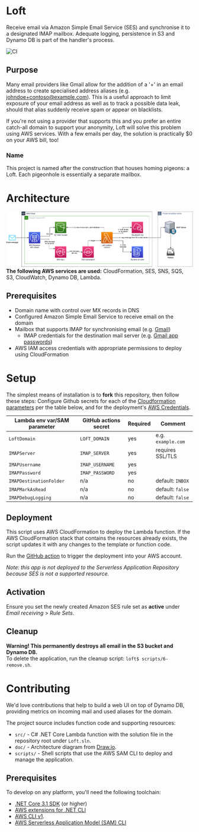 # Loft
Receive email via Amazon Simple Email Service (SES) and synchronise it to a designated IMAP mailbox. Adequate logging, persistence in S3 and Dynamo DB is part of the handler's process.

![CI](https://github.com/BAPostma/Loft/workflows/CI/badge.svg?branch=master)

## Purpose
Many email providers like Gmail allow for the addition of a '+' in an email address to create specialised address aliases (e.g. johndoe+contoso@example.com). This is a useful approach to limit exposure of your email address as well as to track a possible data leak, should that alias suddenly receive spam or appear on blacklists.

If you're not using a provider that supports this and you prefer an entire catch-all domain to support your anonymity, Loft will solve this problem using AWS services. With a few emails per day, the solution is practically $0 on your AWS bill, too!

### Name
This project is named after the construction that houses homing pigeons: a Loft. Each pigeonhole is essentially a separate mailbox.

# Architecture
![Architecture](./doc/architecture.png)
**The following AWS services are used:** CloudFormation, SES, SNS, SQS, S3, CloudWatch, Dynamo DB, Lambda.

## Prerequisites
- Domain name with control over MX records in DNS
- Configured Amazon Simple Email Service to receive email on the domain
- Mailbox that supports IMAP for synchronising email (e.g. [Gmail](https://support.google.com/mail/answer/7126229?hl=en-GB))
  - IMAP credentials for the destination mail server (e.g. [Gmail app passwords](https://support.google.com/mail/answer/185833?hl=en-GB))
- AWS IAM access credentials with appropriate permissions to deploy using CloudFormation

# Setup
The simplest means of installation is to **fork** this repository, then follow these steps:
Configure Github secrets for each of the [Cloudformation parameters](./template.yaml) per the table below, and for the deployment's [AWS Credentials](https://github.com/aws-actions/configure-aws-credentials#usage).

| Lambda env var/SAM parameter | GitHub actions secret | Required | Comment |
| ---------------------------- | --------------------- | -------- | ------- |
| `LoftDomain` | `LOFT_DOMAIN` | yes | e.g. `example.com` |
| `IMAPServer` | `IMAP_SERVER` | yes | requires SSL/TLS |
| `IMAPUsername` | `IMAP_USERNAME` | yes | |
| `IMAPPassword` | `IMAP_PASSWORD` | yes | |
| `IMAPDestinationFolder` | n/a | no | default: `INBOX` |
| `IMAPMarkAsRead` | n/a | no | default: `false` |
| `IMAPDebugLogging` | n/a | no | default: `false` |

## Deployment
This script uses AWS CloudFormation to deploy the Lambda function. If the AWS CloudFormation stack that contains the resources already exists, the script updates it with any changes to the template or function code.

Run the [GitHub action](./.github/workflows/main.yml) to trigger the deployment into your AWS account.

_Note: this app is not deployed to the Serverless Application Repository because SES is not a supported resource._

## Activation
Ensure you set the newly created Amazon SES rule set as **active** under _Email receiving_ > _Rule Sets_.

## Cleanup
**Warning! This permanently destroys all email in the S3 bucket and Dynamo DB.**  
To delete the application, run the cleanup script: `loft$ scripts/6-remove.sh`.

# Contributing
We'd love contributions that help to build a web UI on top of Dynamo DB, providing metrics on incoming mail and used aliases for the domain.

The project source includes function code and supporting resources:
- `src/` - C# .NET Core Lambda function with the solution file in the repository root under `Loft.sln`.
- `doc/` - Architecture diagram from [Draw.io](https://www.draw.io).
- `scripts/` - Shell scripts that use the AWS SAM CLI to deploy and manage the application.

## Prerequisites
To develop on any platform, you'll need the following toolchain:
- [.NET Core 3.1 SDK](https://dotnet.microsoft.com/download/dotnet-core/3.1) (or higher)
- [AWS extensions for .NET CLI](https://github.com/aws/aws-extensions-for-dotnet-cli)
- [AWS CLI v1](https://docs.aws.amazon.com/cli/latest/userguide/cli-chap-install.html).
- [AWS Serverless Application Model (SAM) CLI](https://docs.aws.amazon.com/serverless-application-model/latest/developerguide/serverless-sam-cli-install.html)